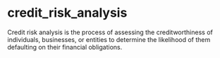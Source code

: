 # credit_risk_analysis
Credit risk analysis is the process of assessing the creditworthiness of individuals, businesses, or entities to determine the likelihood of them defaulting on their financial obligations. 
